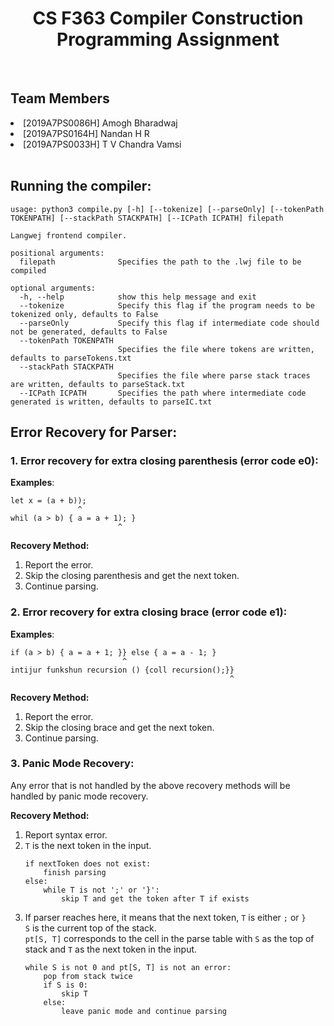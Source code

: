 <h1 align="center" style="text-decoration:none;"> 
    <b>CS F363 Compiler Construction</b>
    <br>
    Programming Assignment
</h1></center>
<br>

## Team Members

<li>[2019A7PS0086H] Amogh Bharadwaj </li>
<li>[2019A7PS0164H] Nandan H R </li>
<li>[2019A7PS0033H] T V Chandra Vamsi</li>

<br>

## Running the compiler:

```
usage: python3 compile.py [-h] [--tokenize] [--parseOnly] [--tokenPath TOKENPATH] [--stackPath STACKPATH] [--ICPath ICPATH] filepath

Langwej frontend compiler.

positional arguments:
  filepath              Specifies the path to the .lwj file to be compiled

optional arguments:
  -h, --help            show this help message and exit
  --tokenize            Specify this flag if the program needs to be tokenized only, defaults to False
  --parseOnly           Specify this flag if intermediate code should not be generated, defaults to False
  --tokenPath TOKENPATH
                        Specifies the file where tokens are written, defaults to parseTokens.txt
  --stackPath STACKPATH
                        Specifies the file where parse stack traces are written, defaults to parseStack.txt
  --ICPath ICPATH       Specifies the path where intermediate code generated is written, defaults to parseIC.txt
```

## Error Recovery for Parser:

### 1. Error recovery for extra closing parenthesis (error code e0):

<b>Examples</b>:
```
let x = (a + b));
               ^
whil (a > b) { a = a + 1); }
                        ^
```

<b>Recovery Method:</b>
<ol>
<li>Report the error.</li>
<li>Skip the closing parenthesis and get the next token.</li>
<li>Continue parsing.</li>
</ol>

### 2. Error recovery for extra closing brace (error code e1):

<b>Examples</b>:
```
if (a > b) { a = a + 1; }} else { a = a - 1; }
                         ^
intijur funkshun recursion () {coll recursion();}}
                                                 ^
```

<b>Recovery Method:</b>
<ol>
<li>Report the error.</li>
<li>Skip the closing brace and get the next token.</li>
<li>Continue parsing.</li>
</ol>

### 3. Panic Mode Recovery:
Any error that is not handled by the above recovery methods will be handled by panic mode recovery.

<b>Recovery Method:</b>
<ol>
<li>Report syntax error.</li>


<li><code>T</code> is the next token in the input.</li>

```
if nextToken does not exist:
    finish parsing
else: 
    while T is not ';' or '}':
        skip T and get the token after T if exists
```


<li>If parser reaches here, it means that the next token, <code>T</code> is either <code>;</code> or <code>}</code>
<br><code>S</code> is the current top of the stack.
<br><code>pt[S, T]</code> corresponds to the cell in the parse table with <code>S</code> as the top of stack and <code>T</code> as the next token in the input.</li>

```
while S is not 0 and pt[S, T] is not an error:
    pop from stack twice
    if S is 0:
        skip T
    else:
        leave panic mode and continue parsing
```
</ol>


